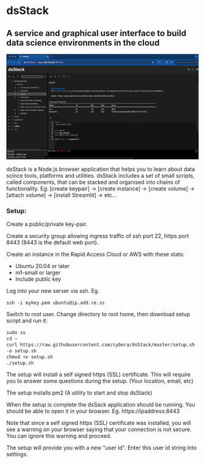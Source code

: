 # dsStack

## A service and graphical user interface to build data science environments in the cloud

![dsStack](https://raw.githubusercontent.com/cybera/dsStack/master/static/images/dsStack-1000.png)

dsStack is a Node.js browser application that helps you to learn about data scince tools, platforms and utilities. dsStack includes a set of small scripts, called components, that can be stacked and organised into chains of functionality.
Eg:
[create keypair] -> [create instance] -> [create volume] -> [attach volume] -> [install Streamlit] -> etc...

### Setup:

Create a public/private key-pair.

Create a security group allowing ingress traffic of ssh port 22, https port 8443 (8443 is the default web port).

Create an instance in the Rapid Access Cloud or AWS with these stats:
* Ubuntu 20.04 or later
* m1-small or larger
* Include public key

Log into your new server via ssh. 
Eg.
```
ssh -i mykey.pem ubuntu@ip.add.re.ss
```

Switch to root user. Change directory to root home, then download setup script and run it:
```
sudo su
cd ~
curl https://raw.githubusercontent.com/cybera/dsStack/master/setup.sh -o setup.sh
chmod +x setup.sh
./setup.sh
```
The setup will install a self signed https (SSL) certificate. This will require you to answer some questions during the setup. (Your location, email, etc)

The setup installs pm2 (A utility to start and stop dsStack)

When the setup is complete the dsSack application should be running. You should be able to open it in your browser. 
Eg. https://ipaddress:8443

Note that since a self signed https (SSL) certificate was installed, you will see a warning on your browser saying that your connection is not secure. You can ignore this warning and proceed.

The setup will provide you with a new "user id". Enter this user id string into settings. 